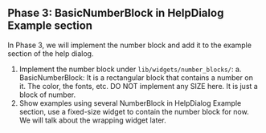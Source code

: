 ## Phase 3: BasicNumberBlock in HelpDialog Example section
In Phase 3, we will implement the number block and add it to the example section of the help dialog.
1. Implement the number block under `lib/widgets/number_blocks/`:
    a. BasicNumberBlock: It is a rectangular block that contains a number on it. The color, the fonts, etc. DO NOT implement any SIZE here. It is just a block of number.
2. Show examples using several NumberBlock in HelpDialog Example section, use a fixed-size widget to contain the number block for now. We will talk about the wrapping widget later.